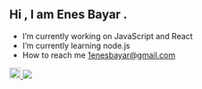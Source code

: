 ## Hi , I am Enes Bayar . 
- I’m currently working on JavaScript and React
- I’m currently learning node.js
- How to reach me 1enesbayar@gmail.com

<a href="https://www.linkedin.com/in/enesbayarr/" target="_blank">
    <img src="https://github.com/user-attachments/assets/14749756-69cc-42eb-9d39-0bc428b9e049" alt="LinkedIn Badge" width="20" height="20" />
</a>

 <a href="https://github.com/enbayy/github-profile-views-counter">
 <img src="https://komarev.com/ghpvc/?username=enbayy&color=blue">
</a>
